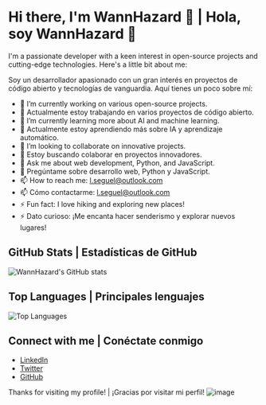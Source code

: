 # Hi there, I'm WannHazard 👋 | Hola, soy WannHazard 👋

I'm a passionate developer with a keen interest in open-source projects and cutting-edge technologies. Here's a little bit about me:

Soy un desarrollador apasionado con un gran interés en proyectos de código abierto y tecnologías de vanguardia. Aquí tienes un poco sobre mí:

- 🔭 I’m currently working on various open-source projects.
- 🔭 Actualmente estoy trabajando en varios proyectos de código abierto.
- 🌱 I’m currently learning more about AI and machine learning.
- 🌱 Actualmente estoy aprendiendo más sobre IA y aprendizaje automático.
- 👯 I’m looking to collaborate on innovative projects.
- 👯 Estoy buscando colaborar en proyectos innovadores.
- 💬 Ask me about web development, Python, and JavaScript.
- 💬 Pregúntame sobre desarrollo web, Python y JavaScript.
- 📫 How to reach me: [l.seguel@outlook.com](mailto:l.seguel@outlook.com)
- 📫 Cómo contactarme: [l.seguel@outlook.com](mailto:l.seguel@outlook.com)
- ⚡ Fun fact: I love hiking and exploring new places!
- ⚡ Dato curioso: ¡Me encanta hacer senderismo y explorar nuevos lugares!

## GitHub Stats | Estadísticas de GitHub

![WannHazard's GitHub stats](https://github-readme-stats.vercel.app/api?username=WannHazard&show_icons=true&theme=radical)

## Top Languages | Principales lenguajes

![Top Languages](https://github-readme-stats.vercel.app/api/top-langs/?username=WannHazard&layout=compact&theme=radical)

## Connect with me | Conéctate conmigo

- [LinkedIn](https://www.linkedin.com/in/leonardo-ignacio-seguel-villagran-4b41462a7/)
- [Twitter](https://twitter.com/wannhazard)
- [GitHub](https://github.com/WannHazard)

Thanks for visiting my profile! | ¡Gracias por visitar mi perfil!
![image](https://github.com/user-attachments/assets/c6a4176e-b6c7-4772-9c48-74afec1b7166)
